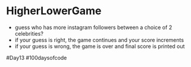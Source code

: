 # HigherLowerGame
- guess who has more instagram followers between a choice of 2 celebrities?
- if your guess is right, the game continues and your score increments
- if your guess is wrong, the game is over and final score is printed out

#Day13 #100daysofcode
